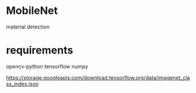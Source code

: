 # MobileNet
material detection

# requirements
opencv-python
tensorflow
numpy


https://storage.googleapis.com/download.tensorflow.org/data/imagenet_class_index.json
